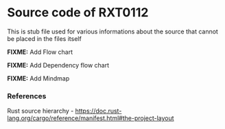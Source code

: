# Source code of RXT0112

This is stub file used for various informations about the source that cannot be placed in the files itself

**FIXME:** Add Flow chart

**FIXME:** Add Dependency flow chart

**FIXME:** Add Mindmap

### References
Rust source hierarchy - https://doc.rust-lang.org/cargo/reference/manifest.html#the-project-layout
